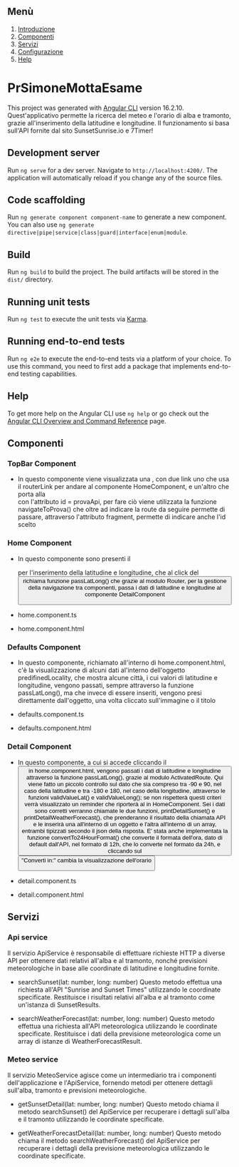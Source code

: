 ## Menù

1. [Introduzione](#PrSimoneMottaEsame)
2. [Componenti](#componenti)
3. [Servizi](#servizi)
4. [Configurazione](#build)
5. [Help](#help)

# PrSimoneMottaEsame

This project was generated with [Angular CLI](https://github.com/angular/angular-cli) version 16.2.10. Quest'applicativo permette la ricerca del meteo e l'orario di alba e tramonto, grazie all'inserimento della latitudine e longitudine. Il funzionamento si basa sull'API fornite dal sito SunsetSunrise.io e 7Timer!

## Development server

Run `ng serve` for a dev server. Navigate to `http://localhost:4200/`. The application will automatically reload if you change any of the source files.

## Code scaffolding

Run `ng generate component component-name` to generate a new component. You can also use `ng generate directive|pipe|service|class|guard|interface|enum|module`.

## Build

Run `ng build` to build the project. The build artifacts will be stored in the `dist/` directory.

## Running unit tests

Run `ng test` to execute the unit tests via [Karma](https://karma-runner.github.io).

## Running end-to-end tests

Run `ng e2e` to execute the end-to-end tests via a platform of your choice. To use this command, you need to first add a package that implements end-to-end testing capabilities.

## Help

To get more help on the Angular CLI use `ng help` or go check out the [Angular CLI Overview and Command Reference](https://angular.io/cli) page.

## Componenti

### TopBar Component
- In questo componente viene visualizzata una <navbar>, con due link uno che usa il routerLink per andare al componente HomeComponent, e un'altro che porta alla <section> con l'attributo id = provaApi, per fare ciò viene utilizzata la funzione navigateToProva() che oltre ad indicare la route da seguire permette di passare, attraverso l'attributo fragment, permette di indicare anche l'id scelto

### Home Component
- In questo componente sono presenti il <form> per l'inserimento della latitudine e longitudine, che al click del <button> richiama funzione passLatLong() che grazie al modulo Router, per la gestione della navigazione tra componenti, passa i dati di latitudine e longitudine al componente DetailComponent

- home.component.ts
- home.component.html

### Defaults Component
- In questo componente, richiamato all'interno di home.component.html, c'è la visualizzazione di alcuni dati al'interno dell'oggetto predifinedLocality, che mostra alcune città, i cui valori di latitudine e longitudine, vengono passati, sempre attraverso la funzione passLatLong(), ma che invece di essere inseriti, vengono presi direttamente dall'oggetto, una volta cliccato sull'immagine o il titolo

- defaults.component.ts
- defaults.component.html

### Detail Component
- In questo componente, a cui si accede cliccando il <button> in home.component.html, vengono passati i dati di latitudine e longitudine attraverso la funzione passLatLong(), grazie al modulo ActivatedRoute. Qui viene fatto un piccolo controllo sul dato che sia compreso tra -90 e 90, nel caso della latitudine e tra -180 e 180, nel caso della longitudine, attraverso le funzioni    validValueLat() e validValueLong(); se non rispetterà questi criteri verrà visualizzato un reminder che riporterà al <form> in HomeComponent.
Sei i dati sono corretti verranno chiamate le due funzioni, printDetailSunset() e printDetailWeatherForecast(), che prenderanno il risultato della chiamata API e le inserirà una all'interno di un oggetto e l'altra all'interno di un array, entrambi tipizzati secondo il json della risposta. 
E' stata anche implementata la funzione convertTo24HourFormat() che converte il formata dell'ora, dato di default dall'API, nel formato di 12h, che lo converte nel formato da 24h, e cliccando sul <button> "Converti in:" cambia la visualizzazione dell'orario

- detail.component.ts
- detail.component.html

## Servizi

### Api service
Il servizio ApiService è responsabile di effettuare richieste HTTP a diverse API per ottenere dati relativi all'alba e al tramonto, nonché previsioni meteorologiche in base alle coordinate di latitudine e longitudine fornite.

- searchSunset(lat: number, long: number)
Questo metodo effettua una richiesta all'API "Sunrise and Sunset Times" utilizzando le coordinate specificate. Restituisce i risultati relativi all'alba e al tramonto come un'istanza di SunsetResults.

- searchWeatherForecast(lat: number, long: number)
Questo metodo effettua una richiesta all'API meteorologica utilizzando le coordinate specificate. Restituisce i dati della previsione meteorologica come un array di istanze di WeatherForecastResult.

### Meteo service
Il servizio MeteoService agisce come un intermediario tra i componenti dell'applicazione e l'ApiService, fornendo metodi per ottenere dettagli sull'alba, tramonto e previsioni meteorologiche.

- getSunsetDetail(lat: number, long: number)
Questo metodo chiama il metodo searchSunset() del ApiService per recuperare i dettagli sull'alba e il tramonto utilizzando le coordinate specificate.

- getWeatherForecastDetail(lat: number, long: number)
Questo metodo chiama il metodo searchWeatherForecast() del ApiService per recuperare i dettagli della previsione meteorologica utilizzando le coordinate specificate.
